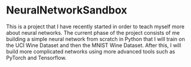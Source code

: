 # NeuralNetworkSandbox

This is a project that I have recently started in order to teach myself more about neural networks. The current phase of the project consists of me building a simple neural network from scratch in Python that I will train on the UCI Wine Dataset and then the MNIST Wine Dataset. After this, I will build more complicated networks using more advanced tools such as PyTorch and Tensorflow.
